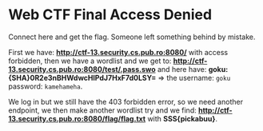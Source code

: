 # Web CTF Final Access Denied

Connect here and get the flag. Someone left something behind by mistake.

First we have: **http://ctf-13.security.cs.pub.ro:8080/** with access forbidden, then we have a wordlist and we get to:
**http://ctf-13.security.cs.pub.ro:8080/test/.pass.swo** and here have: **goku:{SHA}0R2e3nBHWdwcHlPdJ7HxF7d0LSY=** =>
the username: `goku` password: `kamehameha`.

We log in but we still have the 403 forbidden error, so we need another endpoint, we then make another wordlist try and we find: **http://ctf-13.security.cs.pub.ro:8080/flag/flag.txt** with **SSS{pickabuu}**.
